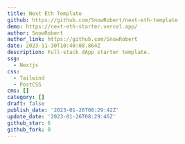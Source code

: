 ```yaml
---
title: Next Eth Template
github: https://github.com/SnowRobert/next-eth-template
demo: https://next-eth-starter.vercel.app/
author: SnowRobert
author_link: https://github.com/SnowRobert
date: 2023-11-30T10:40:08.864Z
description: Full-stack dApp starter template.
ssg:
  - Nextjs
css:
  - Tailwind
  - PostCSS
cms: []
category: []
draft: false
publish_date: '2023-01-26T08:29:42Z'
update_date: '2023-01-26T08:29:46Z'
github_star: 6
github_fork: 0
---
```

